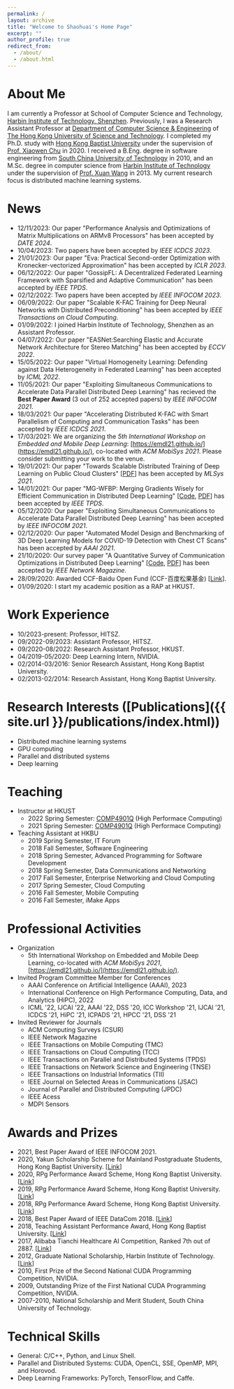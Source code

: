 ```yaml
---
permalink: /
layout: archive
title: "Welcome to Shaohuai's Home Page"
excerpt: ""
author_profile: true
redirect_from: 
  - /about/
  - /about.html
---
```


About Me
======
I am currently a Professor at School of Computer Science and Technology, [Harbin Institute of Technology, Shenzhen](https://www.hitsz.edu.cn/). Previously, I was a Research Assistant Professor at [Department of Computer Science & Engineering](https://www.cse.ust.hk/) of [The Hong Kong University of Science and Technology](https://www.ust.hk). I completed my Ph.D. study with [Hong Kong Baptist University](https://www.hkbu.edu.hk) under the supervision of [Prof. Xiaowen Chu](http://www.comp.hkbu.edu.hk/~chxw/) in 2020. I received a B.Eng. degree in software engineering from [South China University of Technology](https://www.scut.edu.cn) in 2010, and an M.Sc. degree in computer science from [Harbin Institute of Technology](https://www.hitsz.edu.cn) under the supervision of [Prof. Xuan Wang](http://faculty.hitsz.edu.cn/wangxuan) in 2013. My current research focus is distributed machine learning systems.

News
======
- 12/11/2023: Our paper "Performance Analysis and Optimizations of Matrix Multiplications on ARMv8 Processors" has been accepted by *DATE 2024*. 
- 10/04/2023: Two papers have been accepted by *IEEE ICDCS 2023*. 
- 21/01/2023: Our paper "Eva: Practical Second-order Optimization with Kronecker-vectorized Approximation" has been accepted by *ICLR 2023*.
- 06/12/2022: Our paper "GossipFL: A Decentralized Federated Learning Framework with Sparsified and Adaptive Communication" has been accepted by *IEEE TPDS*.
- 02/12/2022: Two papers have been accepted by *IEEE INFOCOM 2023*. 
- 06/09/2022: Our paper "Scalable K-FAC Training for Deep Neural Networks with Distributed Preconditioning" has been accepted by *IEEE Transactions on Cloud Computing*. 
- 01/09/2022: I joined Harbin Institute of Technology, Shenzhen as an Assistant Professor.
- 04/07/2022: Our paper "EASNet:Searching Elastic and Accurate Network Architecture for Stereo Matching" has been accepted by *ECCV 2022*. 
- 15/05/2022: Our paper "Virtual Homogeneity Learning: Defending against Data Heterogeneity in Federated Learning" has been accepted by *ICML 2022*. 
- 11/05/2021: Our paper "Exploiting Simultaneous Communications to Accelerate Data Parallel Distributed Deep Learning" has recieved the **Best Paper Award** (3 out of 252 accepted papers) by *IEEE INFOCOM 2021*. 
- 18/03/2021: Our paper "Accelerating Distributed K-FAC with Smart Parallelism of Computing and Communication Tasks" has been accepted by *IEEE ICDCS 2021*. 
- 17/03/2021: We are organizing the *5th International Workshop on Embedded and Mobile Deep Learning*: [https://emdl21.github.io/](https://emdl21.github.io/), co-located with *ACM MobiSys 2021*. Please consider submitting your work to the venue. 
- 19/01/2021: Our paper "Towards Scalable Distributed Training of Deep Learning on Public Cloud Clusters" \[[PDF](https://arxiv.org/pdf/2003.06307)\] has been accepted by *MLSys 2021*. 
- 14/01/2021: Our paper "MG-WFBP: Merging Gradients Wisely for Efficient Communication in Distributed Deep Learning" \[[Code](https://github.com/HKBU-HPML/MG-WFBP), [PDF](https://arxiv.org/pdf/1912.09268)\] has been accepted by *IEEE TPDS*. 
- 05/12/2020: Our paper "Exploiting Simultaneous Communications to Accelerate Data Parallel Distributed Deep Learning" has been accepted by *IEEE INFOCOM 2021*.
- 02/12/2020: Our paper "Automated Model Design and Benchmarking of 3D Deep Learning Models for COVID-19 Detection with Chest CT Scans" has been accepted by *AAAI 2021*.
- 21/10/2020: Our survey paper "A Quantitative Survey of Communication Optimizations in Distributed Deep Learning" \[[Code](https://github.com/HKBU-HPML/ddl-benchmarks), [PDF](https://arxiv.org/abs/2005.13247)\] has been accepted by *IEEE Network Magazine*.
- 28/09/2020: Awarded CCF-Baidu Open Fund (CCF-百度松果基金) \[[Link](https://mp.weixin.qq.com/s/S675-ztnW1y-kW-B6MoqOw)\].
- 01/09/2020: I start my academic position as a RAP at HKUST.

Work Experience 
======
- 10/2023-present: Professor, HITSZ.
- 09/2022-09/2023: Assistant Professor, HITSZ.
- 09/2020-08/2022: Research Assistant Professor, HKUST.
- 04/2019-05/2020: Deep Learning Intern, NVIDIA. 
- 02/2014-03/2016: Senior Research Assistant, Hong Kong Baptist University. 
- 02/2013-02/2014: Research Assistant, Hong Kong Baptist University.

Research Interests ([Publications]({{ site.url }}/publications/index.html))
======
- Distributed machine learning systems
- GPU computing
- Parallel and distributed systems
- Deep learning

Teaching
======
- Instructor at HKUST
    - 2022 Spring Semester: [COMP4901Q](https://course.cse.ust.hk/comp4901q/) (High Performace Computing)
    - 2021 Spring Semester: [COMP4901Q](https://course.cse.ust.hk/comp4901q/) (High Performace Computing)
- Teaching Assistant at HKBU
    - 2019 Spring Semester, IT Forum
    - 2018 Fall Semester, Software Engineering
    - 2018 Spring Semester, Advanced Programming for Software Development
    - 2018 Spring Semester, Data Communications and Networking
    - 2017 Fall Semester, Enterprise Networking and Cloud Computing
    - 2017 Spring Semester, Cloud Computing
    - 2016 Fall Semester, Mobile Computing
    - 2016 Fall Semester, iMake Apps

Professional Activities
======
- Organization
    - 5th International Workshop on Embedded and Mobile Deep Learning, co-located with *ACM MobiSys 2021*, [https://emdl21.github.io/](https://emdl21.github.io/).
- Invited Program Committee Member for Conferences
    - AAAI Conference on Artificial Intelligence (AAAI), 2023
    - International Conference on High Performance Computing, Data, and Analytics (HiPC), 2022
    - ICML '22, IJCAI '22, AAAI '22, DSS '20, ICC Workshop '21, IJCAI '21, ICDCS '21, HiPC '21, ICPADS '21, HPCC '21, DSS '21
- Invited Reviewer for Journals
    - ACM Computing Surveys (CSUR)
    - IEEE Network Magazine 
    - IEEE Transactions on Mobile Computing (TMC)
    - IEEE Transactions on Cloud Computing (TCC)
    - IEEE Transactions on Parallel and Distributed Systems (TPDS)
    - IEEE Transactions on Network Science and Engineering (TNSE)
    - IEEE Transactions on Industrial Informatics (TII)
    - IEEE Journal on Selected Areas in Communications (JSAC)
    - Journal of Parallel and Distributed Computing (JPDC)
    - IEEE Acess 
    - MDPI Sensors

Awards and Prizes
======
- 2021, Best Paper Award of IEEE INFOCOM 2021. 
- 2020, Yakun Scholarship Scheme for Mainland Postgraduate Students, Hong Kong Baptist University. \[[Link](https://www.comp.hkbu.edu.hk/v1/?pid=48)\]
- 2020, RPg Performance Award Scheme, Hong Kong Baptist University. \[[Link](https://www.comp.hkbu.edu.hk/v1/?pid=48)\]
- 2019, RPg Performance Award Scheme, Hong Kong Baptist University. \[[Link](https://www.comp.hkbu.edu.hk/v1/?pid=48)\]
- 2018, RPg Performance Award Scheme, Hong Kong Baptist University. \[[Link](https://www.comp.hkbu.edu.hk/v1/?pid=48)\]
- 2018, Best Paper Award of IEEE DataCom 2018. \[[Link](https://www.comp.hkbu.edu.hk/v1/?page=std_ach&id=117&ach)\]
- 2018, Teaching Assistant Performance Award, Hong Kong Baptist University. \[[Link](https://www.comp.hkbu.edu.hk/v1/?pid=48)\]
- 2017, Alibaba Tianchi Healthcare AI Competition, Ranked 7th out of 2887. \[[Link](https://tianchi.aliyun.com/competition/entrance/231601/rankingList?lang=en-us)\]
- 2012, Graduate National Scholarship, Harbin Institute of Technology. \[[Link](http://www.hitsz.edu.cn/article/view/id-16543.html)\]
- 2010, First Prize of the Second National CUDA Programming Competition, NVIDIA.
- 2009, Outstanding Prize of the First National CUDA Programming Competition, NVIDIA.
- 2007-2010, National Scholarship and Merit Student, South China University of Technology.

Technical Skills
=====
- General: C/C++, Python, and Linux Shell. 
- Parallel and Distributed Systems: CUDA, OpenCL, SSE, OpenMP, MPI, and Horovod. 
- Deep Learning Frameworks: PyTorch, TensorFlow, and Caffe.
